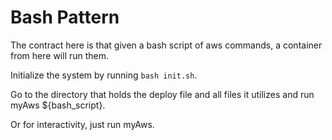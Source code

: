 # Bash Pattern

The contract here is that given a bash script of aws commands, a container
from here will run them.  

Initialize the system by running `bash init.sh`.  

Go to the directory that holds the deploy file and all files it utilizes and
run myAws ${bash_script}.  

Or for interactivity, just run myAws.  
